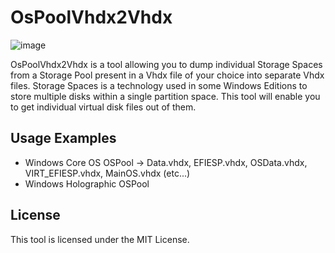 # OsPoolVhdx2Vhdx

![image](https://github.com/gus33000/OsPoolVhdx2Vhdx/assets/3755345/70089394-83c2-4d7c-8d81-c43bf4f1636b)

OsPoolVhdx2Vhdx is a tool allowing you to dump individual Storage Spaces from a Storage Pool present in a Vhdx file of your choice into separate Vhdx files.
Storage Spaces is a technology used in some Windows Editions to store multiple disks within a single partition space. This tool will enable you to get individual virtual disk files out of them.

## Usage Examples

- Windows Core OS OSPool -> Data.vhdx, EFIESP.vhdx, OSData.vhdx, VIRT_EFIESP.vhdx, MainOS.vhdx (etc...)
- Windows Holographic OSPool

## License

This tool is licensed under the MIT License.
